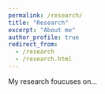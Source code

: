 ```yaml
---
permalink: /research/
title: "Research"
excerpt: "About me"
author_profile: true
redirect_from:
  - /research
  - /research.html
---
```


My research foucuses on...

